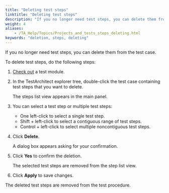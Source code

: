 ```yaml
--- 
title: "Deleting test steps"
linktitle: "Deleting test steps"
description: "If you no longer need test steps, you can delete them from the test case."
weight: 4
aliases: 
    - /TA_Help/Topics/Projects_and_tests_steps_deleting.html
keywords: "deletion, steps, deleting"
---
```


If you no longer need test steps, you can delete them from the test case.

To delete test steps, do the following steps:

1.  [Check out](/user-guide/projects-and-project-items/project-items/revision-control/check-out) a test module.

2.  In the TestArchitect explorer tree, double-click the test case containing test steps that you want to delete.

    The steps list view appears in the main panel.

3.  You can select a test step or multiple test steps:

    -   One left-click to select a single test step.
    -   Shift + left-click to select a contiguous range of test steps.
    -   Control + left-click to select multiple noncontiguous test steps.
4.  Click **Delete**.

    A dialog box appears asking for your confirmation.

5.  Click **Yes** to confirm the deletion.

    The selected test steps are removed from the step list view.

6.  Click **Apply** to save changes.


The deleted test steps are removed from the test procedure.



